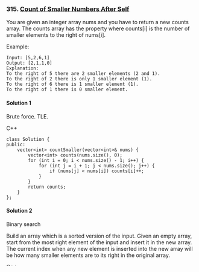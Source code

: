 ### 315\. [Count of Smaller Numbers After Self](https://leetcode.com/problems/count-of-smaller-numbers-after-self/)

You are given an integer array nums and you have to return a new counts array. The counts array has the property where counts[i] is the number of smaller elements to the right of nums[i].

Example:
```
Input: [5,2,6,1]
Output: [2,1,1,0] 
Explanation:
To the right of 5 there are 2 smaller elements (2 and 1).
To the right of 2 there is only 1 smaller element (1).
To the right of 6 there is 1 smaller element (1).
To the right of 1 there is 0 smaller element.
```

#### Solution 1

Brute force. TLE.

C++

```
class Solution {
public:
    vector<int> countSmaller(vector<int>& nums) {
        vector<int> counts(nums.size(), 0);
        for (int i = 0; i < nums.size() - 1; i++) {
            for (int j = i + 1; j < nums.size(); j++) {
                if (nums[j] < nums[i]) counts[i]++;
            }
        }
        return counts;
    }
};
```

#### Solution 2

Binary search

Build an array which is a sorted version of the input. Given an empty array, start from 
the most right element of the input and insert it in the new array. The current index 
when any new element is inserted into the new array will be how many smaller elements
are to its right in the original array.

C++

```
class Solution {
public:
    vector<int> countSmaller(vector<int>& nums) {
        vector<int> t, res(nums.size());
        for (int i = nums.size() - 1; i >= 0; --i) {
            int left = 0, right = t.size();
            while (left < right) {
                int mid = left + (right - left) / 2;
                if (t[mid] >= nums[i]) right = mid;
                else left = mid + 1;
            }
            res[i] = right;
            t.insert(t.begin() + right, nums[i]);
        }
        return res;
    }
};
```

Use some high-level functions to replace the some code blocks.

C++

```
class Solution {
public:
    vector<int> countSmaller(vector<int>& nums) {
        vector<int> t, res(nums.size());
        for (int i = nums.size() - 1; i >= 0; --i) {
            int d = distance(t.begin(), lower_bound(t.begin(), t.end(), nums[i]));
            res[i] = d;
            t.insert(t.begin() + d, nums[i]);
        }
        return res;
    }
};
```

#### Solution 3

BST

C++

```
class Solution {
public:
    struct Node {
        int val, smaller;
        Node *left, *right;
        Node(int v, int s) : val(v), smaller(s), left(NULL), right(NULL) {}
    };
    int insert(Node*& root, int val) {
        if (!root) {
            root = new Node(val, 0);
            return 0;    
        } 
        if (root->val > val) {
            root->smaller++;
            return insert(root->left, val);    
        } 
        return insert(root->right, val) + root->smaller + (root->val < val ? 1 : 0);
    }
    vector<int> countSmaller(vector<int>& nums) {
        vector<int> res(nums.size());
        Node *root = NULL;
        for (int i = nums.size() - 1; i >= 0; --i) {
            res[i] = insert(root, nums[i]);
        }
        return res;
    }
};
```
